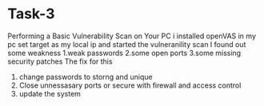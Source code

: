 # Task-3
Performing a Basic Vulnerability Scan on Your PC
i installed openVAS in my pc 
set target as my local ip and started the vulneranility scan 
 I found out some weakness
 1.weak passwords
 2.some open ports 
 3.some missing security patches
The fix for this 
 1. change passwords to storng and unique
 2. Close unnessasary ports or secure with firewall and access control
 3. update the system
    
